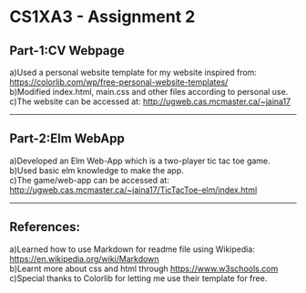 CS1XA3 - Assignment 2
=====================

## Part-1:CV Webpage

a)Used a personal website template for my website inspired from: https://colorlib.com/wp/free-personal-website-templates/  
b)Modified index.html, main.css and other files according to personal use.  
c)The website can be accessed at: http://ugweb.cas.mcmaster.ca/~jaina17

---
## Part-2:Elm WebApp

a)Developed an Elm Web-App which is a two-player tic tac toe game.  
b)Used basic elm knowledge to make the app.  
c)The game/web-app can be accessed at: http://ugweb.cas.mcmaster.ca/~jaina17/TicTacToe-elm/index.html

---
## References:
  
a)Learned how to use Markdown for readme file using Wikipedia: https://en.wikipedia.org/wiki/Markdown  
b)Learnt more about css and html through https://www.w3schools.com  
c)Special thanks to Colorlib for letting me use their template for free.  
